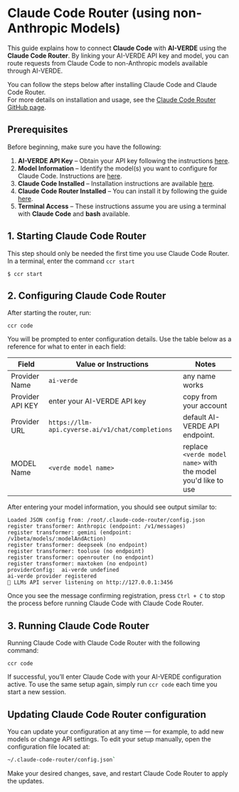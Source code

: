 # Claude Code Router (using non-Anthropic Models)
This guide explains how to connect **Claude Code** with **AI-VERDE** using the **Claude Code Router**. By linking your AI-VERDE API key and model, you can route requests from Claude Code to non-Anthropic models available through AI-VERDE.

You can follow the steps below after installing Claude Code and Claude Code Router.  
For more details on installation and usage, see the [Claude Code Router GitHub page](https://github.com/musistudio/claude-code-router).


## Prerequisites
Before beginning, make sure you have the following:

1. **AI-VERDE API Key** – Obtain your API key following the instructions [here](https://aiverde-docs.cyverse.ai/api/api-token/).  
2. **Model Information** – Identify the model(s) you want to configure for Claude Code. Instructions are [here](https://aiverde-docs.cyverse.ai/api/api-key-models/).  
3. **Claude Code Installed** – Installation instructions are available [here](https://www.anthropic.com/claude-code/).  
4. **Claude Code Router Installed** – You can install it by following the guide [here](https://github.com/musistudio/claude-code-router).  
5. **Terminal Access** – These instructions assume you are using a terminal with **Claude Code** and **bash** available.

## 1. Starting Claude Code Router
This step should only be needed the first time you use Claude Code Router.
In a terminal, enter the command `ccr start`
```
$ ccr start
```

## 2. Configuring Claude Code Router
After starting the router, run:
```
ccr code
```
You will be prompted to enter configuration details.
Use the table below as a reference for what to enter in each field:

| Field | Value or Instructions | Notes |
| ------| --------------------- | ----- |
| Provider Name | `ai-verde` | any name works |
| Provider API KEY | enter your AI-VERDE API key | copy from your account | 
| Provider URL | `https://llm-api.cyverse.ai/v1/chat/completions` |default AI-VERDE API endpoint.|
| MODEL Name | `<verde model name>` | replace `<verde model name>` with the model you'd like to use |

After entering your model information, you should see output similar to:
```
Loaded JSON config from: /root/.claude-code-router/config.json
register transformer: Anthropic (endpoint: /v1/messages)
register transformer: gemini (endpoint: /v1beta/models/:modelAndAction)
register transformer: deepseek (no endpoint)
register transformer: tooluse (no endpoint)
register transformer: openrouter (no endpoint)
register transformer: maxtoken (no endpoint)
providerConfig:  ai-verde undefined
ai-verde provider registered
🚀 LLMs API server listening on http://127.0.0.1:3456
```
Once you see the message confirming registration, press `Ctrl + C` to stop the process before running Claude Code with Claude Code Router.

## 3. Running Claude Code Router
Running Claude Code with Claude Code Router with the following command:

```
ccr code
```

If successful, you’ll enter Claude Code with your AI-VERDE configuration active. To use the same setup again, simply run `ccr code` each time you start a new session.

## Updating Claude Code Router configuration
You can update your configuration at any time — for example, to add new models or change API settings. To edit your setup manually, open the configuration file located at: 
```bash
~/.claude-code-router/config.json`
```
Make your desired changes, save, and restart Claude Code Router to apply the updates.